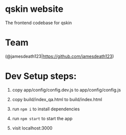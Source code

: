 # qskin website
The frontend codebase for qskin

# Team
(@jamesdeath123|https://github.com/jamesdeath123)


# Dev Setup steps:

1. copy app/config/config.dev.js to app/config/config.js

2. copy build/index_qa.html to build/index.html

3. run `npm i` to install dependencies

4. run `npm start` to start the app

5. visit localhost:3000
